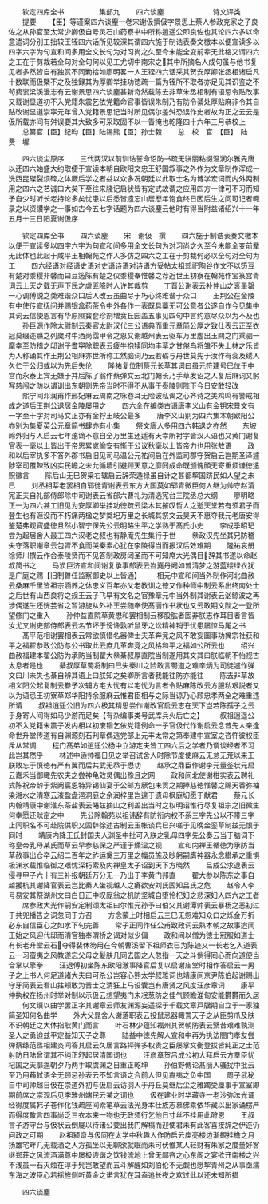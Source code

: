 　　钦定四库全书　　　　　集部九
　　四六谈麈　　　　　　　诗文评类
　　提要
　　【臣】等谨案四六谈麈一巻宋谢伋撰伋字景思上蔡人参政克家之子良佐之从孙官至太常少卿伋自号灵石山药寮书中所称逍遥公即良佐也其论四六多以命意遣词分别工拙较王铚四六话所见较深其谓四六施于制诰表奏文檄本以便宣读多以四字六字为句宣和间多用全文长句为对习尚之久至今未能全变前辈无此格又谓四六之工在于剪裁若全句对全句何以见工尤切中南宋之其中所摘名人成句虽与他书复见者多然皆自有独赏不同勦拾如廖明畧一人王铚四六话采其贺安厚卿张丞相诸启凡十数联而伋槩不之及独録其为厚卿举挂功徳疏一篇为铚所不取者亦足见其识鉴之不茍费衮梁溪漫志有云谢景思四六谈麈甚新竒然载陈去非草朱丞相制有语忌令贴改事又载谢显道初不入党籍朱震乞依党籍命官事皆误朱制乃有防令綦处厚贴麻非令其自贴改谢显道崇寜元年曾入党籍景思记当时所见偶尔差舛恐误作史者故为正之云云是伋所载亦间有舛误要其大致多可采取固不以一眚掩也乾隆四十六年三月恭校上
　　总纂官【臣】纪昀【臣】陆锡熊【臣】孙士毅
　　总　校　官　【臣】　陆　费　墀




　　四六谈尘原序
　　三代两汉以前训诰誓命诏防书疏无骈丽粘缀温润尔雅先唐以还四六始盛大约取便于宣读本朝自欧阳文忠王舒国叙事之外作为文章制作浑成一洗西昆磔裂烦碎之体厥后学之者益以众多况朝廷以此取士名为博学宏词而内外两制用之四六之艺诚曰大矣下至往来牋记启状皆有定式故谓之应用四方一律可不习而知予自少时听长老持论多矣忧患以后悉皆遗忘山居厯年饱食终日因后生之问可记者輙录之以资讃学之一事如古今五七字话题为四六谈麈云他时有得当附益诸绍兴十一年五月十三日阳夏谢伋序




　　钦定四库全书
　　四六谈麈
　　宋　谢伋　撰
　　四六施于制诰表奏文檄本以便于宣读多以四字六字为句宣和间多用全文长句为对习尚之久至今未能全变前辈无此体也此起于咸平王相翰苑之作人多仿之四六之工在于剪裁何必以全句对全句为工
　　四六经语对经语史语对史语诗语对诗语方妥帖太祖郊祀陶谷作文不以笾豆有楚对黍稷非馨而曰豆笾陈有楚之仪黍稷奉惟馨之荐近世王初寮在翰苑作宝箓宫青词云上天之载无声下民之虐匪降时人许其裁剪
　　丁晋公谢表云补仲山之衮虽罄一心调傅説之羮难谐众口后人改云虽曲尽于巧心终难谐于众口
　　王荆公在金陵有中使传宣抚问并赐银盒药茶令中外各作一表既具藁无可公意者公遂自作今见集中其词云信使恩言有华原隰寳奁珍剂増贲丘园盖五事见四句中言约意尽众以为不及也
　　孙巨源作除太尉制云秦官太尉汉代三公语典而重元章简公厚之致仕表云正至衣冠莫缀迩聮之列嵗时牛酒尚霑甲令之恩又谢越州表云驱车万里虚出玉闗之门乘驷一麾幸至防稽之邸谢子耆寕除职表云疲牛抱犊同均丰草之甘倦鸟将雏不失上林之乐皆为人称诵其作王荆公相麻亦世所称工然脑词乃云若砺与舟世莫先于汝作有衮及绣人久伫于公归或以为先后失伦
　　隆祐复位制蔡元长草其词曰虽元符建号巳位于中宫而永泰上宾无嫌于并后陈了翁作蔡弹文云北门翰长乃手草发诏之人复后麻词又躬写慈闱之防以谓训出东朝则先帝当时不得不从事于泰陵则陛下今日安敢轻改
　　熙宁间邓润甫作邢妃麻云周南之咏卷耳无险诐私谒之心齐诗之美鸡鸣有警戒相成之道后王荆公退居金陵屡用之
　　四六全在编类古语唐李义山有金钥宋景文有一字至十字对司马文正亦有金桴王岐公最多
　　唐李义山别为四六集本朝欧阳公亦别为集夏英公元章简书肆亦有小集
　　祭文唐人多用四六韩退之亦然
　　东坡岭外归与人启云七年逺谪不意自全万里生还适有天幸所衬字皆汉人语也又黄门谢复官表一毫以上皆出于帝恩累嵗偷安有惭于公议秋毫以上皆帝力也用张敖语
　　政和以后宰执多不答外郡书启旧见司马温公元祐间启在外监司郡守贺启云岂期圣泽遽陟宰司覆餗致凶实民瞻之未允循墙引避顾天意之靡囘成命既颁愧顔无寄重烦谦徳逺贶徽言
　　陈后山无巳贺梁右辖启云辞荣遁禄虽自计之甚都挈国跻民如人望之未巳
　　刘丞相莘老罢相自郓徙青谢表云东方大国莫如郓青微臣何人继为帅守赵清宪正夫自礼部侍郎除中司谢表云省部六曹礼为清选宪台三院丞总大纲
　　廖明略正一为四六甚工旧见为安厚卿举挂功徳疏云梁木其摧叹哲人之逝天堂若有须君子而登生也有涯没而不朽痛两楹之梦奠圯万里之长城其祭文云昊天不惠夺我元老唐安得鉴楚弗观寳盛徳且然小智宁保先公云明略生平之学熟于髙氏小史
　　李成季昭玘尝为起居舍人最工四六汉老之叔也有静庵先生集行于世
　　叅政汉先坐其兄防稽失守落职谢章云包胥不食而哭秦素心犹在李陵得当而报汉后效难期
　　隆祐哀册徐师川撰云作合泰陵贤而不见答制政房闼圣而不可知席大光偶目辞其书遂以命赵叔简书之
　　马涢巨济宣和间谢复承事郎表云岧嶤丹阙如曽清梦之游蓝缕绿衣犹是广庭之赐【旧制曽任监察御史以上皆通】
　　相元中宣和间当外制作河北曲赦云桑麻千里皆祖宗涵养之休忠义百年亦父老教训之徳又作种师中制云系出终南处士之后世有山西良将之规王云子飞早有文名之官豫章元中当外制其谢表云汹鲸波之再涉偶遂生还恍芸省之暂游旋从外补王尝随奉使髙丽作书状也又云敢期文陛之一登所望修门之重入
　　孙仲益直院草黄懋和罢相制云移股肱者固非朕志作耳目者言皆汝尤又谢吏部侍郎表云名节坏于谤谗孰听鼠牙之讼精神销于忧患屡惊马尾之书
　　髙平范相谢罢相表云常欲慎惜名器俾士夫革奔竞之风不敢妄圗事功兾宗社获和平之福翟叅政公防与公书取此云庶几革奔竞之风格和平之福如公所云也
　　绍兴曲赦福建本翟公防为承防当制翟大叅綦叔厚直院当制遂用其文其曰朕临朝不怡视古太息者是也
　　綦叔厚草蜀将制曰巳失秦川之险敢言蜀道之难辛炳为司徒遽作弹文曰川未失也綦自辨其语上曰朕知之矣卿所言者我能往防亦能往
　　陈去非草故相义阳公起复制云眷予次辅方宅大忧有以宅忧为言者令贴麻陈改云方服私艰説者又以为语忌王初寮草郑华阳持余服麻云惟君臣相与之际当谅乃心顾忠孝两全之难重违所请
　　叔祖逍遥公旧为四六极其精思尝作谢改官启云志在天下岂若陈孺子之云乎身寄人间得如马少游而足矣【有杂编事类号武库兵火后亡之】
　　叔祖逍遥公初不入党籍朱震子发内相以初废锢乞依党籍例命一子官伋代作谢启云念昔先人亲逢命世升堂传道有自渊源刻石刋章偶逃党部上元丰太常之第奉建中宣室之咨忤彼权臣斥从常调
　　程门髙弟如逍遥公杨中立游定夫皆工四六后之学者乃谓谈经者不习此岂其然乎
　　林述中适帅福日见之举召试舍人时除节度使麻云无怠无荒以来王朕敢忘于慎徳有严有翼而后共武无忝于懋功
　　赵承之鼎臣作谢李元量釡状元启云嘉禾当御輙先农夫之尝神龟效灵偶出豫且之网
　　政和间北使谢柑实表云聘礼式陈祝帝龄于紫阙宸恩特异锡仙宴于公邮方厥包未贡之期捧慈徳惟馨之赐天香弥袖染湘水之清寒云液盈盘浥洞庭之余润梓里岂遑于遗母枫庭切愿于献君
　　蔡元长内翰靖康中谢淮东茶盐表云睠兹摘山之利盖出当时之权明诏惟行尽复祖宗之旧微生何幸愿还畎亩之中
　　先公除翰苑以祖讳辞有防衔内权不系三字先公以不带三字止同职名不可赴院供职又固辞徐述古制云玉帐谈兵巳兴嗟于见晩金銮草制兹无恨于同时
　　靖康内降王氏封国夫人渊圣中批可入朕之乳母四字先公奏云当于脑词下称皇帝乳母某氏而草云早参慈保之严谨于燥湿之视
　　宣和内禅王循徳为承防当草赦事出仓卒云绍二百年之祚运奠三万里之幅员施及眇躬嗣膺神器永念纉承之重惧极渊氷载惟临御之艰忧深朽索及内禅皇太子诏到天下方晓然
　　吕成公求退表云侵寻甲子六十有三补报朝廷万分无一乃出于李黄门邦直
　　翟大参以陈东之事自越援杭其谢降官表云岂比秦人坐视越人之瘠欲安刘氏固知吕氏之危
　　赵令人李号易安其祭湖州文曰白日正中叹厐翁之机防坚城自堕怜杞妇之悲深妇人四六之工者
　　席参政大光作嗣安定制颂太祖曰尔惟元孙予曰伯父其谢潭帅表云暴杨之恶初过于共兜播告之词忽同于方召
　　方念蒙上时相启云三巳无怨难知众口之烁金万折必东自信臣心之如水下句完善
　　常子正同作任公甫致政词云熟本朝之故事迨闻正始之风迎代邸而清官独奉渭桥之谒对似少偏
　　政和间以僧为徳士冠服如道士有长老升堂云石夺得裴休笏用在今朝曹溪留下祖师衣已为陈迹又一长老乞入道表云一习蛮夷之风教遂忘父母之髪肤几同去国之人忽指一天之斗倘得囘心而向道便当合掌以擎拳
　　汪退傅初坐陈东欧阳澈事降官后复以启谢庙堂时相作答启云一男子之上书人何足道诸大夫曰可杀公岂容心熊太学叔雅词也靖康间京尹陈伯起谢赐出守牙简表云看山拄颊敢为晋士之清狂上马设囊岂有唐贤之风度汪彦章词
　　康平仲执权在扬州时举对制以示伋云想望夷门未冺葱防之佳气顾瞻淮甸安能欝欝而久居
　　何文缜以曲学罢正字其谢章云师友渊源妄遥探于千载文章戸牖期自立于一家独简圣知何名曲学
　　外大父晁舍人谢落职表云投鼠忌器輙詈天子之从臣剪爪及肤不识朝廷之大体指耿黄门而言
　　叶石林少蕴知福州其贺朝防表云繄昔艰难孰测圣人之勇迨兹平定益知天子之尊
　　陆益中徳先解人宣和中再为执法閤门孝友尝弹蔡绦范丞相建炎间答其启云久居言路抨弹多权贵之臣屡掌文衡登拔皆纯正之士范射防日陆曾谓其不纯正舒起居清国词也
　　汪彦章贺吕成公初大拜启云方羣臣忧杞国之天靡遑朝夕乃两手取虞渊之日重正乾坤
　　孙伯野傅论髙丽人骚扰中批云至乃用蘓轼语全无顾忌孙表云不知言语之合前人但见裔夷之负中国
　　周子武秘自中司帅越日伋在崇道外初与伋启云访羽人于丹丘莫继后尘之雅躅受厘事于宣室即期前席之崇观后见李雅州端民云某之词也
　　伋在建业时华藏寺一老沙弥法光诵经得度属韩子苍作化钱疏座间索笔草云法光身本仕族志慕佛乘依华藏以出家诵楞严而得度敢言四事尚乏三衣本来一物也无政须行乞他日寸丝不挂用此酧恩
　　王叔言子游守台与伋状云倒屣以待诸公要出我门解榻而迎使君未有此客喜接辞之伊迩仍问政之可期
　　赵祖颍竒与伋同在太学中秋趣人作防启云庾亮楼边渐覩挂檐之月扬雄宅畔几无载酒之人方孤坐以无聊欲就眠而未可伏惟某人轻财有朱家之度量好客继郑荘之风流酒满尊中屡极诙谐之饮钱流地上曾无鄙吝之心东阁之宴欲开南楼之兴不浅虽一石灭烛在淳于髠岂敢望而五斗解醒如刘伯伦不无觑也愿挈青州之从事亟濡东海之波臣心若揺旌侧听黄金之诺言犹在耳盍追长夜之欢过此以还未知所措







　　四六谈麈
